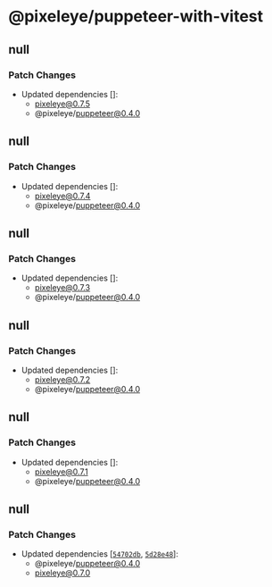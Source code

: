 # @pixeleye/puppeteer-with-vitest

## null

### Patch Changes

- Updated dependencies []:
  - pixeleye@0.7.5
  - @pixeleye/puppeteer@0.4.0

## null

### Patch Changes

- Updated dependencies []:
  - pixeleye@0.7.4
  - @pixeleye/puppeteer@0.4.0

## null

### Patch Changes

- Updated dependencies []:
  - pixeleye@0.7.3
  - @pixeleye/puppeteer@0.4.0

## null

### Patch Changes

- Updated dependencies []:
  - pixeleye@0.7.2
  - @pixeleye/puppeteer@0.4.0

## null

### Patch Changes

- Updated dependencies []:
  - pixeleye@0.7.1
  - @pixeleye/puppeteer@0.4.0

## null

### Patch Changes

- Updated dependencies [[`54702db`](https://github.com/pixeleye-io/pixeleye/commit/54702db29c7d86770c0d5db7a33a3e931f2a55fb), [`5d28e48`](https://github.com/pixeleye-io/pixeleye/commit/5d28e486d4bdd6f2c04b996681600a6eef500ed8)]:
  - @pixeleye/puppeteer@0.4.0
  - pixeleye@0.7.0
